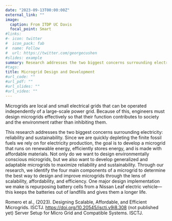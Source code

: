 ```yaml
---
date: "2023-09-13T00:00:00Z"
external_link: ""
image:
  caption: From ITDP UC Davis
  focal_point: Smart
#links:
#- icon: twitter
#  icon_pack: fab
#  name: Follow
#  url: https://twitter.com/georgecushen
#slides: example
summary: Research addresses the two biggest concerns surrounding electricity- reliability and sustainability.
#tags:
title: Microgrid Design and Development
#url_code: ""
#url_pdf: ""
#url_slides: ""
#url_video: ""
---
```


Microgrids are local and small electrical grids that can be operated independently of a large-scale power grid. Because of this, engineers must design microgrids effectively so that their function contributes to society and the environment rather than inhibiting them.

This research addresses the two biggest concerns surrounding electricity: reliability and sustainability. Since we are quickly depleting the finite fossil fuels we rely on for electricity production, the goal is to develop a microgrid that runs on renewable energy, efficiently stores energy, and is made with affordable materials. Not only do we want to design environmentally conscious microgrids, but we also want to develop generalized and adaptable microgrids to maximize reliability and sustainability. Through our research, we identify the four main components of a microgrid to determine the best way to design and improve microgrids through the lens of scalability, affordability, and efficiency. One major design implementation we make is repurposing battery cells from a Nissan Leaf electric vehicle—this keeps the batteries out of landfills and gives them a longer life.

Romero et al., (2023). Designing Scalable, Affordable, and Efficient Microgrids. ISCTJ. https://doi.org/10.20545/isctj.v9i8.308
(not published yet) Server Setup for Micro Grid and Compatible Systems. ISCTJ.
